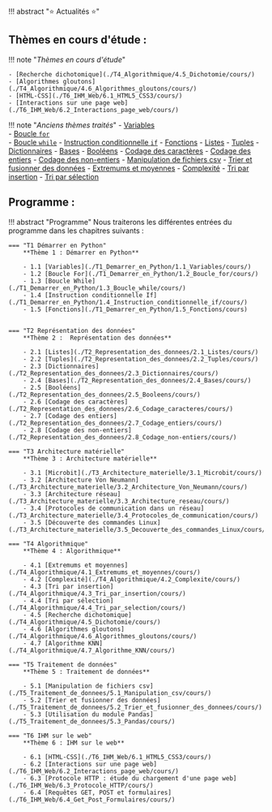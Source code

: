 
!!! abstract ":star: Actualités :star:"

## Thèmes en cours d'étude :
!!! note "*Thèmes en cours d'étude*"

    - [Recherche dichotomique](./T4_Algorithmique/4.5_Dichotomie/cours/)
	- [Algorithmes gloutons](./T4_Algorithmique/4.6_Algorithmes_gloutons/cours/)
	- [HTML-CSS](./T6_IHM_Web/6.1_HTML5_CSS3/cours/)
    - [Interactions sur une page web](./T6_IHM_Web/6.2_Interactions_page_web/cours/)




!!! note "*Anciens thèmes traités*"
	- [Variables](T1_Demarrer_en_Python/1.1_Variables/cours/)  
	- [Boucle ```for```](T1_Demarrer_en_Python/1.2_Boucle_for/cours/)  
	- [Boucle ```while```](T1_Demarrer_en_Python/1.3_Boucle_while/cours/)
	- [Instruction conditionnelle ```if```](T1_Demarrer_en_Python/1.4_Instruction_conditionnelle_if/cours/) 
	- [Fonctions](T1_Demarrer_en_Python/1.5_Fonctions/cours/)
	- [Listes](T2_Representation_des_donnees/2.1_Listes/cours/)
	- [Tuples](T2_Representation_des_donnees/2.2_Tuples/cours/)
	- [Dictionnaires](./T2_Representation_des_donnees/2.3_Dictionnaires/cours/)
	- [Bases](./T2_Representation_des_donnees/2.4_Bases/cours/)
	- [Booléens](./T2_Representation_des_donnees/2.5_Booleens/cours/)
	- [Codage des caractères](./T2_Representation_des_donnees/2.6_Codage_caracteres/cours/)
	- [Codage des entiers](./T2_Representation_des_donnees/2.7_Codage_entiers/cours/)
	- [Codage des non-entiers](./T2_Representation_des_donnees/2.8_Codage_non-entiers/cours/)
	- [Manipulation de fichiers csv](./T5_Traitement_de_donnees/5.1_Manipulation_csv/cours/)
    - [Trier et fusionner des données](./T5_Traitement_de_donnees/5.2_Trier_et_fusionner_des_donnees/cours/)
	- [Extremums et moyennes](./T4_Algorithmique/4.1_Extremums_et_moyennes/cours/)
	- [Complexité](./T4_Algorithmique/4.2_Complexite/cours/)
	- [Tri par insertion](./T4_Algorithmique/4.3_Tri_par_insertion/cours/)
	- [Tri par sélection](./T4_Algorithmique/4.4_Tri_par_selection/cours/)

## Programme :
!!! abstract "Programme"
    Nous traiterons les différentes entrées du programme dans les chapitres suivants :


    === "T1 Démarrer en Python"
        **Thème 1 : Démarrer en Python**

        - 1.1 [Variables](./T1_Demarrer_en_Python/1.1_Variables/cours/)
        - 1.2 [Boucle For](./T1_Demarrer_en_Python/1.2_Boucle_for/cours/)
        - 1.3 [Boucle While](./T1_Demarrer_en_Python/1.3_Boucle_while/cours/)
        - 1.4 [Instruction conditionnelle If](./T1_Demarrer_en_Python/1.4_Instruction_conditionnelle_if/cours/)
        - 1.5 [Fonctions](./T1_Demarrer_en_Python/1.5_Fonctions/cours)

    
    === "T2 Représentation des données"
        **Thème 2 :  Représentation des données**

        - 2.1 [Listes](./T2_Representation_des_donnees/2.1_Listes/cours/)
        - 2.2 [Tuples](./T2_Representation_des_donnees/2.2_Tuples/cours/)
        - 2.3 [Dictionnaires](./T2_Representation_des_donnees/2.3_Dictionnaires/cours/)
        - 2.4 [Bases](./T2_Representation_des_donnees/2.4_Bases/cours/)
        - 2.5 [Booléens](./T2_Representation_des_donnees/2.5_Booleens/cours/)
        - 2.6 [Codage des caractères](./T2_Representation_des_donnees/2.6_Codage_caracteres/cours/)
        - 2.7 [Codage des entiers](./T2_Representation_des_donnees/2.7_Codage_entiers/cours/)
        - 2.8 [Codage des non-entiers](./T2_Representation_des_donnees/2.8_Codage_non-entiers/cours/)

    === "T3 Architecture matérielle"
        **Thème 3 : Architecture matérielle**

        - 3.1 [Microbit](./T3_Architecture_materielle/3.1_Microbit/cours/)
        - 3.2 [Architecture Von Neumann](./T3_Architecture_materielle/3.2_Architecture_Von_Neumann/cours/)
        - 3.3 [Architecture réseau](./T3_Architecture_materielle/3.3_Architecture_reseau/cours/)
        - 3.4 [Protocoles de communication dans un réseau](./T3_Architecture_materielle/3.4_Protocoles_de_communication/cours/)
        - 3.5 [Découverte des commandes Linux](./T3_Architecture_materielle/3.5_Decouverte_des_commandes_Linux/cours/)

    === "T4 Algorithmique"
        **Thème 4 : Algorithmique**

        - 4.1 [Extremums et moyennes](./T4_Algorithmique/4.1_Extremums_et_moyennes/cours/)
        - 4.2 [Complexité](./T4_Algorithmique/4.2_Complexite/cours/)
        - 4.3 [Tri par insertion](./T4_Algorithmique/4.3_Tri_par_insertion/cours/)
        - 4.4 [Tri par sélection](./T4_Algorithmique/4.4_Tri_par_selection/cours/)
        - 4.5 [Recherche dichotomique](./T4_Algorithmique/4.5_Dichotomie/cours/)
        - 4.6 [Algorithmes gloutons](./T4_Algorithmique/4.6_Algorithmes_gloutons/cours/)
        - 4.7 [Algorithme KNN](./T4_Algorithmique/4.7_Algorithme_KNN/cours/)

    === "T5 Traitement de données"
        **Thème 5 : Traitement de données**

        - 5.1 [Manipulation de fichiers csv](./T5_Traitement_de_donnees/5.1_Manipulation_csv/cours/)
        - 5.2 [Trier et fusionner des données](./T5_Traitement_de_donnees/5.2_Trier_et_fusionner_des_donnees/cours/)
        - 5.3 [Utilisation du module Pandas](./T5_Traitement_de_donnees/5.3_Pandas/cours/)

    === "T6 IHM sur le web"
        **Thème 6 : IHM sur le web**
		
		- 6.1 [HTML-CSS](./T6_IHM_Web/6.1_HTML5_CSS3/cours/)
        - 6.2 [Interactions sur une page web](./T6_IHM_Web/6.2_Interactions_page_web/cours/)
        - 6.3 [Protocole HTTP : étude du chargement d'une page web](./T6_IHM_Web/6.3_Protocole_HTTP/cours/)
        - 6.4 [Requêtes GET, POST et formulaires](./T6_IHM_Web/6.4_Get_Post_Formulaires/cours/)


